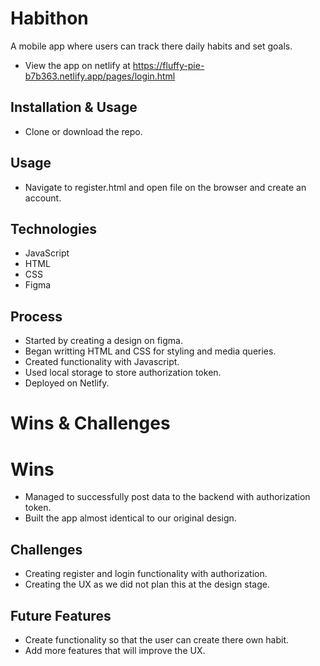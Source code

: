 # Habithon

A mobile app where users can track there daily habits and set goals.
- View the app on netlify at https://fluffy-pie-b7b363.netlify.app/pages/login.html
## Installation & Usage

- Clone or download the repo.
## Usage
- Navigate to register.html and open file on the browser and create an account. 
## Technologies
- JavaScript
- HTML
- CSS
- Figma
## Process
- Started by creating a design on figma.
- Began writting HTML and CSS for styling and media queries.
- Created functionality with Javascript.
- Used local storage to store authorization token.
- Deployed on Netlify.
# Wins & Challenges
# Wins
- Managed to successfully post data to the backend with authorization token.
- Built the app almost identical to our original design.

## Challenges
- Creating register and login functionality with authorization.
- Creating the UX as we did not plan this at the design stage. 

## Future Features
- Create functionality so that the user can create there own habit.
- Add more features that will improve the UX.
